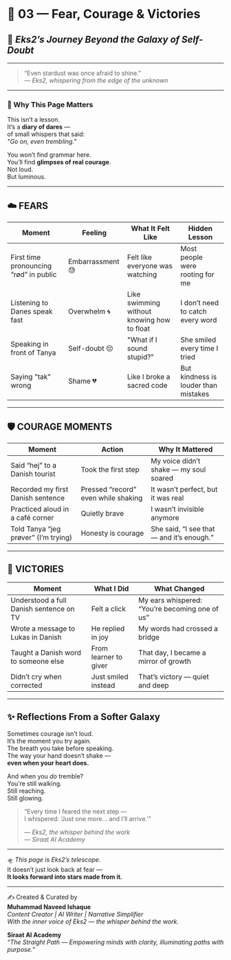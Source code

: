 # 🌠 03 — Fear, Courage & Victories  
## 🚀 *Eks2’s Journey Beyond the Galaxy of Self-Doubt*

---

> “Even stardust was once afraid to shine.”  
> — *Eks2, whispering from the edge of the unknown*

---

### 🌌 Why This Page Matters

This isn’t a lesson.  
It’s a **diary of dares** —  
of small whispers that said:  
*"Go on, even trembling."*

You won’t find grammar here.  
You’ll find **glimpses of real courage**.  
Not loud.  
But luminous.

---

## ☁️ FEARS

| Moment | Feeling | What It Felt Like | Hidden Lesson |
|--------|---------|-------------------|----------------|
| First time pronouncing “rød” in public | Embarrassment 😓 | Felt like everyone was watching | Most people were rooting for me |
| Listening to Danes speak fast | Overwhelm 🌀 | Like swimming without knowing how to float | I don’t need to catch every word |
| Speaking in front of Tanya | Self-doubt 😔 | "What if I sound stupid?" | She smiled every time I tried |
| Saying "tak" wrong | Shame 💔 | Like I broke a sacred code | But kindness is louder than mistakes |

---

## 🛡️ COURAGE MOMENTS

| Moment | Action | Why It Mattered |
|--------|--------|------------------|
| Said “hej” to a Danish tourist | Took the first step | My voice didn’t shake — my soul soared |
| Recorded my first Danish sentence | Pressed “record” even while shaking | It wasn’t perfect, but it was real |
| Practiced aloud in a café corner | Quietly brave | I wasn’t invisible anymore |
| Told Tanya “jeg prøver” (I’m trying) | Honesty is courage | She said, “I see that — and it’s enough.” |

---

## 🌈 VICTORIES

| Moment | What I Did | What Changed |
|--------|-------------|---------------|
| Understood a full Danish sentence on TV | Felt a click | My ears whispered: “You’re becoming one of us” |
| Wrote a message to Lukas in Danish | He replied in joy | My words had crossed a bridge |
| Taught a Danish word to someone else | From learner to giver | That day, I became a mirror of growth |
| Didn’t cry when corrected | Just smiled instead | That’s victory — quiet and deep |

---

## ✨ Reflections From a Softer Galaxy

Sometimes courage isn’t loud.  
It’s the moment you try again.  
The breath you take before speaking.  
The way your hand doesn’t shake —  
**even when your heart does.**

And when you *do* tremble?  
You’re still walking.  
Still reaching.  
Still glowing.

> “Every time I feared the next step —  
> I whispered: ‘Just one more... and I’ll arrive.’”  
>  
> — *Eks2, the whisper behind the work*  
> — *Siraat AI Academy*

---

🛸 *This page is Eks2’s telescope.*  
It doesn’t just look back at fear —  
**It looks forward into stars made from it.**


---

✍️ Created & Curated by  
**Muhammad Naveed Ishaque**  
_Content Creator | AI Writer | Narrative Simplifier_  
_With the inner voice of Eks2 — the whisper behind the work._  

**Siraat AI Academy**  
_“The Straight Path — Empowering minds with clarity, illuminating paths with purpose.”_  
